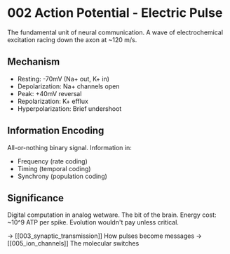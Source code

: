 # 002 Action Potential - Electric Pulse

The fundamental unit of neural communication. A wave of electrochemical 
excitation racing down the axon at ~120 m/s.

## Mechanism
- Resting: -70mV (Na+ out, K+ in)
- Depolarization: Na+ channels open
- Peak: +40mV reversal
- Repolarization: K+ efflux
- Hyperpolarization: Brief undershoot

## Information Encoding
All-or-nothing binary signal. Information in:
- Frequency (rate coding)
- Timing (temporal coding)
- Synchrony (population coding)

## Significance
Digital computation in analog wetware. The bit of the brain.
Energy cost: ~10^9 ATP per spike. Evolution wouldn't pay unless critical.

→ [[003_synaptic_transmission]] How pulses become messages
→ [[005_ion_channels]] The molecular switches